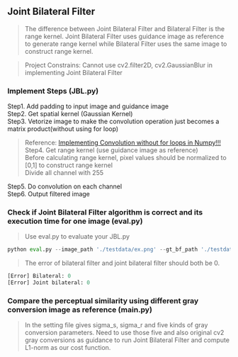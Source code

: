 ## Joint Bilateral Filter
> The difference between Joint Bilateral Filter and Bilateral Filter is the range kernel. Joint Bilateral Filter uses guidance image as reference to generate range kernel 
while Bilateral Filter uses the same image to construct range kernel.

> Project Constrains: Cannot use cv2.filter2D, cv2.GaussianBlur in implementing Joint Bilateral Filter

### Implement Steps (JBL.py)
Step1. Add padding to input image and guidance image  
Step2. Get spatial kernel (Gaussian Kernel)  
Step3. Vetorize image to make the convolution operation just becomes a matrix product(without using for loop)  
> Reference: [Implementing Convolution without for loops in Numpy!!!](https://medium.com/analytics-vidhya/implementing-convolution-without-for-loops-in-numpy-ce111322a7cd)
Step4. Get range kernel (use guidance image as reference)  
> Before calculating range kernel, pixel values should be normalized to [0,1] to construct range kernel  
> Divide all channel with 255  
 
Step5. Do convolution on each channel  
Step6. Output filtered image  

### Check if Joint Bilateral Filter algorithm is correct and its execution time for one image (eval.py)
> Use eval.py to evaluate your JBL.py
```python
python eval.py --image_path './testdata/ex.png' --gt_bf_path './testdata/ex_gt_bf.png' --gt_jbf_paht './testdata/ex_gt_jbf.png'
```
> The error of bilateral filter and joint bilateral filter should both be 0.
```python
[Error] Bilateral: 0
[Error] Joint bilateral: 0
```

### Compare the perceptual similarity using different gray conversion image as reference (main.py)
> In the setting file gives sigma_s, sigma_r and five kinds of gray conversion parameters.
> Need to use those five and also original cv2 gray conversions as guidance to run Joint Bilateral Filter and compute L1-norm as our cost function.
